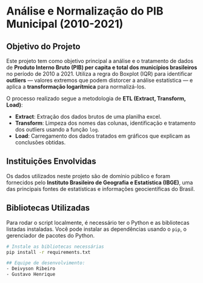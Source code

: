 # Análise e Normalização do PIB Municipal (2010-2021)

## Objetivo do Projeto

Este projeto tem como objetivo principal a análise e o tratamento de dados de **Produto Interno Bruto (PIB) per capita e total dos municípios brasileiros** no período de 2010 a 2021. Utiliza a regra do Boxplot (IQR) para identificar **outliers** — valores extremos que podem distorcer a análise estatística —  e aplica a **transformação logarítmica** para normalizá-los.

O processo realizado segue a metodologia de **ETL (Extract, Transform, Load)**:
* **Extract**: Extração dos dados brutos de uma planilha excel.
* **Transform**: Limpeza dos nomes das colunas, identificação e tratamento dos outliers usando a função `log`.
* **Load**: Carregamento dos dados tratados em gráficos que explicam as conclusões obtidas.

## Instituições Envolvidas

Os dados utilizados neste projeto são de domínio público e foram fornecidos pelo **Instituto Brasileiro de Geografia e Estatística (IBGE)**, uma das principais fontes de estatísticas e informações geocientíficas do Brasil.

## Bibliotecas Utilizadas
Para rodar o script localmente, é necessário ter o Python e as bibliotecas listadas instaladas. Você pode instalar as dependências usando o `pip`, o gerenciador de pacotes do Python.

```bash
# Instale as bibliotecas necessárias
pip install -r requirements.txt

## Equipe de desenvolvimento:
- Deivyson Ribeiro
- Gustavo Henrique